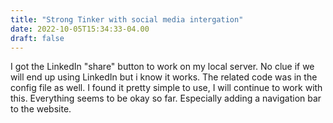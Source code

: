 ```yaml
---
title: "Strong Tinker with social media intergation"
date: 2022-10-05T15:34:33-04.00
draft: false
---
```


I got the LinkedIn "share" button to work on my local server. No clue if we will end up using LinkedIn but i know it works. The related code was in the config file as well. I found it pretty simple to use, I will continue to work with this. Everything seems to be okay so far. Especially adding a navigation bar to the website. 